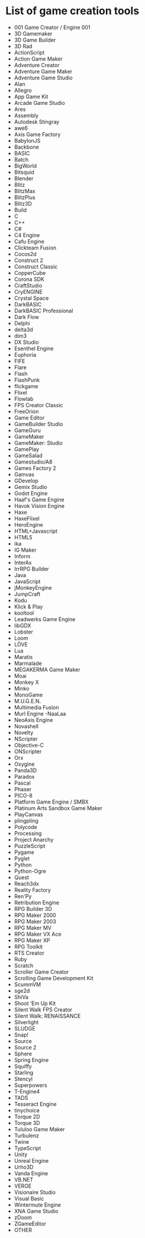 # List of game creation tools

- 001 Game Creator / Engine 001
- 3D Gamemaker
- 3D Game Builder
- 3D Rad
- ActionScript
- Action Game Maker
- Adventure Creator
- Adventure Game Maker
- Adventure Game Studio
- Alan
- Allegro
- App Game Kit
- Arcade Game Studio
- Ares
- Assembly
- Autodesk Stingray
- awe6
- Axis Game Factory
- BabylonJS
- Backbone
- BASIC
- Batch
- BigWorld
- Bitsquid
- Blender
- Blitz
- BlitzMax
- BlitzPlus
- Blitz3D
- Build
- C
- C++
- C#
- C4 Engine
- Cafu Engine
- Clickteam Fusion
- Cocos2d
- Construct 2
- Construct Classic
- CopperCube
- Corona SDK
- CraftStudio
- CryENGINE
- Crystal Space
- DarkBASIC
- DarkBASIC Professional
- Dark Flow
- Delphi
- delta3d
- dim3
- DX Studio
- Esenthel Engine
- Euphoria
- FIFE
- Flare
- Flash
- FlashPunk
- flickgame
- Flixel
- Flowlab
- FPS Creator Classic
- FreeOrion
- Game Editor
- GameBuilder Studio
- GameGuru
- GameMaker
- GameMaker: Studio
- GamePlay
- GameSalad
- Gamestudio/A8
- Games Factory 2
- Gamvas
- GDevelop
- Gemix Studio
- Godot Engine
- Haaf's Game Engine
- Havok Vision Engine
- Haxe
- HaxeFlixel
- HeroEngine
- HTML+Javascript
- HTML5
- ika
- IG Maker
- Inform
- InterAx
- IrrRPG Builder
- Java
- JavaScript
- jMonkeyEngine
- JumpCraft
- Kodu
- Klick & Play
- kooltool
- Leadwerks Game Engine
- libGDX
- Lobster
- Loom
- LÖVE
- Lua
- Maratis
- Marmalade
- MEGAKERMA Game Maker
- Moai
- Monkey X
- Minko
- MonoGame
- M.U.G.E.N.
- Multimedia Fusion
- Murl Engine
-NaaLaa
- NeoAxis Engine
- Novashell
- Novelty
- NScripter
- Objective-C
- ONScripter
- Orx
- Oxygine
- Panda3D
- Paradox
- Pascal
- Phaser
- PICO-8
- Platform Game Engine / SMBX
- Platinum Arts Sandbox Game Maker
- PlayCanvas
- plingpling
- Polycode
- Processing
- Project Anarchy
- PuzzleScript
- Pygame
- Pyglet
- Python
- Python-Ogre
- Quest
- Reach3dx
- Reality Factory
- Ren'Py
- Retribution Engine
- RPG Builder 3D
- RPG Maker 2000
- RPG Maker 2003
- RPG Maker MV
- RPG Maker VX Ace
- RPG Maker XP
- RPG Toolkit
- RTS Creator
- Ruby
- Scratch
- Scroller Game Creator
- Scrolling Game Development Kit
- ScummVM
- sge2d
- ShiVa
- Shoot ‘Em Up Kit
- Silent Walk FPS Creator
- Silent Walk: RENAISSANCE
- Silverlight
- SLUDGE
- Snap!
- Source
- Source 2
- Sphere
- Spring Engine
- Squiffy
- Starling
- Stencyl
- Superpowers
- T-Engine4
- TADS
- Tesseract Engine
- tinychoice
- Torque 2D
- Torque 3D
- Tululoo Game Maker
- Turbulenz
- Twine
- TypeScript
- Unity
- Unreal Engine
- Urho3D
- Vanda Engine
- VB.NET
- VERGE
- Visionaire Studio
- Visual Basic
- Wintermute Engine
- XNA Game Studio
- zDoom
- ZGameEditor
- OTHER
